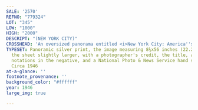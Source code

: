 ```yaml
---
SALE: '2570'
REFNO: "779324"
LOT: "345"
LOW: "1000"
HIGH: "2000"
DESCRIPT: "(NEW YORK CITY)"
CROSSHEAD: 'An oversized panorama entitled <i>New York City: America''s Wonder Metropolis.</i>'
TYPESET: Panoramic silver print, the image measuring 8¾x56 inches (22.2x146.2 cm.),
  the sheet slightly larger, with a photographer's credit, the title, and identifying
  notations in the negative, and a National Photo & News Service hand stamp, on verso.
  Circa 1946
at-a-glance: ''
footnote_provenance: ''
background_color: "#ffffff"
year: 1946
large_img: true

---
```

